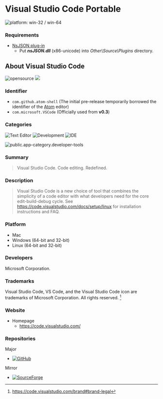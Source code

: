 # Visual Studio Code Portable
 ![platform: win-32 / win-64](https://img.shields.io/badge/platform-win--32_|_win--64-informational)

### Requirements
- [NsJSON plug-in](https://nsis.sourceforge.io/NsJSON_plug-in)
  - Put ***nsJSON.dll*** (x86-unicode) into *Other\Source\Plugins* directory.

## About Visual Studio Code
 ![opensource](https://img.shields.io/badge/opensource-brightgreen)
 [![](https://img.shields.io/github/license/microsoft/vscode)](https://github.com/microsoft/vscode/blob/main/LICENSE.txt)

### Identifier
 - `com.github.atom-shell` (The initial pre-release temporarily borrowed the identifier of the [Atom](https://atom.io/) editor)
 - `com.microsoft.VSCode` (Officially used from **v0.3**)

### Categories
 ![Text Editor](https://img.shields.io/badge/Text_Editor-informational)
 ![Development](https://img.shields.io/badge/Development-informational)
 ![IDE](https://img.shields.io/badge/IDE-informational)

 ![public.app-category.developer-tools](https://img.shields.io/badge/public.app--category.developer--tools-informational)

### Summary
 > Visual Studio Code. Code editing. Redefined.

### Description
 > Visual Studio Code is a new choice of tool that combines the simplicity of a code editor with what developers need for the core edit-build-debug cycle. See https://code.visualstudio.com/docs/setup/linux for installation instructions and FAQ.

### Platform
 - Mac
 - Windows (64-bit and 32-bit)
 - Linux (64-bit and 32-bit)

### Developers
 Microsoft Corporation.

### Trademarks
 Visual Studio Code, VS Code, and the Visual Studio Code icon are trademarks of Microsoft Corporation. All rights reserved. [^1]

 [^1]: https://code.visualstudio.com/brand#brand-legal

### Website
 - Homepage
   - https://code.visualstudio.com/

### Repositories
 Major
 - [![GitHub](https://img.shields.io/badge/GitHub-181717?logo=github&logoColor=fff&style=for-the-badge)](https://github.com/microsoft/vscode)

 Mirror
 - [![SourceForge](https://img.shields.io/badge/SourceForge-F60?logo=sourceforge&logoColor=fff&style=for-the-badge)](https://sourceforge.net/projects/visual-studio-code.mirror/)
